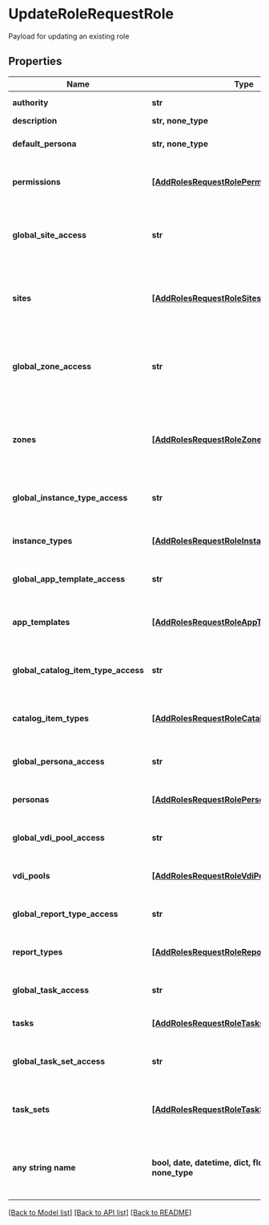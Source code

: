 # UpdateRoleRequestRole

Payload for updating an existing role

## Properties
Name | Type | Description | Notes
------------ | ------------- | ------------- | -------------
**authority** | **str** | Authority (Name) | [optional] 
**description** | **str, none_type** | Description | [optional] 
**default_persona** | **str, none_type** | Set the default persona by code. | [optional] 
**permissions** | [**[AddRolesRequestRolePermissionsInner]**](AddRolesRequestRolePermissionsInner.md) | Set the access level for the specified permissions. | [optional] 
**global_site_access** | **str** | Set the default access level for for groups (sites). Only applies to user roles. | [optional] 
**sites** | [**[AddRolesRequestRoleSitesInner]**](AddRolesRequestRoleSitesInner.md) | Set the access level for the specified groups (sites). Only applies to user roles. | [optional] 
**global_zone_access** | **str** | Set the default access level for for clouds (zones). Only applies to base account (tenant) roles. | [optional] 
**zones** | [**[AddRolesRequestRoleZonesInner]**](AddRolesRequestRoleZonesInner.md) | Set the access level for the specified clouds (zones). Only applies to base account (tenant) roles. | [optional] 
**global_instance_type_access** | **str** | Set the default access level for for instance types | [optional] 
**instance_types** | [**[AddRolesRequestRoleInstanceTypesInner]**](AddRolesRequestRoleInstanceTypesInner.md) | Set the access level for the specified instance types | [optional] 
**global_app_template_access** | **str** | Set the default access level for blueprints | [optional] 
**app_templates** | [**[AddRolesRequestRoleAppTemplatesInner]**](AddRolesRequestRoleAppTemplatesInner.md) | Set the access level for the specified blueprints (appTemplates) | [optional] 
**global_catalog_item_type_access** | **str** | Set the default access level for catalog item types | [optional] 
**catalog_item_types** | [**[AddRolesRequestRoleCatalogItemTypesInner]**](AddRolesRequestRoleCatalogItemTypesInner.md) | Set the access level for the specified catalog item types | [optional] 
**global_persona_access** | **str** | Set the default access level for personas | [optional] 
**personas** | [**[AddRolesRequestRolePersonasInner]**](AddRolesRequestRolePersonasInner.md) | Set the access level for the specified personas | [optional] 
**global_vdi_pool_access** | **str** | Set the default access level for VDI pools | [optional] 
**vdi_pools** | [**[AddRolesRequestRoleVdiPoolsInner]**](AddRolesRequestRoleVdiPoolsInner.md) | Set the access level for the specified VDI pools | [optional] 
**global_report_type_access** | **str** | Set the default access level for report types | [optional] 
**report_types** | [**[AddRolesRequestRoleReportTypesInner]**](AddRolesRequestRoleReportTypesInner.md) | Set the access level for the specified report types | [optional] 
**global_task_access** | **str** | Set the default access level for tasks | [optional] 
**tasks** | [**[AddRolesRequestRoleTasksInner]**](AddRolesRequestRoleTasksInner.md) | Set the access level for the specified tasks | [optional] 
**global_task_set_access** | **str** | Set the default access level for workflows (taskSets) | [optional] 
**task_sets** | [**[AddRolesRequestRoleTaskSetsInner]**](AddRolesRequestRoleTaskSetsInner.md) | Set the access level for the specified workflows (taskSets) | [optional] 
**any string name** | **bool, date, datetime, dict, float, int, list, str, none_type** | any string name can be used but the value must be the correct type | [optional]

[[Back to Model list]](../README.md#documentation-for-models) [[Back to API list]](../README.md#documentation-for-api-endpoints) [[Back to README]](../README.md)


